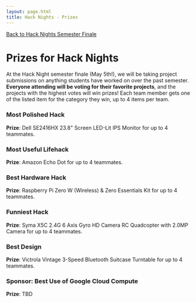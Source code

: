 ```yaml
---
layout: page.html
title: Hack Nights - Prizes
---
```


[Back to Hack Nights Semester Finale](/hack)

# Prizes for Hack Nights
At the Hack Night semester finale (May 5th!), we will be taking project submissions on anything students have worked on over the past semester. **Everyone attending will be voting for their favorite projects**, and the projects with the highest votes will win prizes! Each team member gets one of the listed item for the category they win, up to 4 items per team.

### Most Polished Hack
**Prize**: Dell SE2416HX 23.8" Screen LED-Lit IPS Monitor for up to 4 teammates.

### Most Useful Lifehack
**Prize**: Amazon Echo Dot for up to 4 teammates.

### Best Hardware Hack
**Prize**: Raspberry Pi Zero W (Wireless) & Zero Essentials Kit for up to 4 teammates.

### Funniest Hack
**Prize**: Syma X5C 2.4G 6 Axis Gyro HD Camera RC Quadcopter with 2.0MP Camera for up to 4 teammates.

### Best Design
**Prize**: Victrola Vintage 3-Speed Bluetooth Suitcase Turntable for up to 4 teammates.

### Sponsor: Best Use of Google Cloud Compute
**Prize**: TBD
